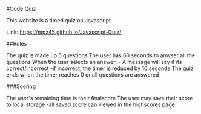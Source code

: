 #Code Quiz

This website is a timed quiz on Javascript.

Link: https://mpz45.github.io/Javascript-Quiz/

##Rules

The quiz is made up 5 questions
The user has 60 seconds to anwser all the questions
When the user selects an answer:
    - A message will say if its correct/incorrect
    -if incorrect, the timer is reduced by 10 seconds
The quiz ends when the timer reaches 0 or all questions are answered

###Scoring

The user's remaining time is their finalscore
The user may save their score to local storage 
    -all saved score can viewed in the highscores page

